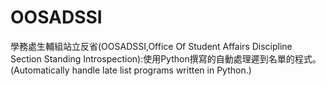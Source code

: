 # OOSADSSI
學務處生輔組站立反省(OOSADSSI,Office Of Student Affairs Discipline Section Standing Introspection):使用Python撰寫的自動處理遲到名單的程式。(Automatically handle late list programs written in Python.)
